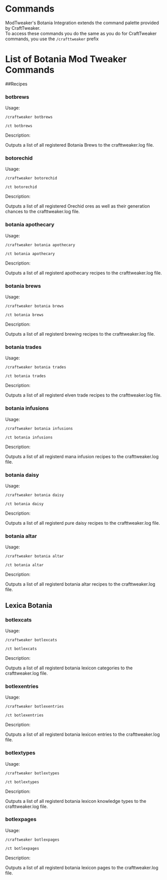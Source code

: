 # Commands

ModTweaker's Botania Integration extends the command palette provided by CraftTweaker.  
To access these commands you do the same as you do for CraftTweaker commands, you use the `/crafttweaker` prefix


# List of Botania Mod Tweaker Commands

##Recipes
### botbrews

Usage:

`/craftweaker botbrews`

`/ct botbrews`

Description:

Outputs a list of all registered Botania Brews to the crafttweaker.log file.


### botorechid

Usage:

`/craftweaker botorechid`

`/ct botorechid`

Description:

Outputs a list of all registered Orechid ores as well as their generation chances to the crafttweaker.log file.


### botania apothecary

Usage:

`/craftweaker botania apothecary`

`/ct botania apothecary`

Description:

Outputs a list of all registerd apothecary recipes to the crafttweaker.log file.


### botania brews

Usage:

`/craftweaker botania brews`

`/ct botania brews`

Description:

Outputs a list of all registerd brewing recipes to the crafttweaker.log file.


### botania trades

Usage:

`/craftweaker botania trades`

`/ct botania trades`

Description:

Outputs a list of all registerd elven trade recipes to the crafttweaker.log file.


### botania infusions

Usage:

`/craftweaker botania infusions`

`/ct botania infusions`

Description:

Outputs a list of all registerd mana infusion recipes to the crafttweaker.log file.


### botania daisy

Usage:

`/craftweaker botania daisy`

`/ct botania daisy`

Description:

Outputs a list of all registerd pure daisy recipes to the crafttweaker.log file.


### botania altar

Usage:

`/craftweaker botania altar`

`/ct botania altar`

Description:

Outputs a list of all registerd botania altar recipes to the crafttweaker.log file.


## Lexica Botania
### botlexcats

Usage:

`/craftweaker botlexcats`

`/ct botlexcats`

Description:

Outputs a list of all registerd botania lexicon categories to the crafttweaker.log file.


### botlexentries

Usage:

`/craftweaker botlexentries`

`/ct botlexentries`

Description:

Outputs a list of all registerd botania lexicon entries to the crafttweaker.log file.


### botlextypes

Usage:

`/craftweaker botlextypes`

`/ct botlextypes`

Description:

Outputs a list of all registerd botania lexicon knowledge types to the crafttweaker.log file.


### botlexpages

Usage:

`/craftweaker botlexpages`

`/ct botlexpages`

Description:

Outputs a list of all registerd botania lexicon pages to the crafttweaker.log file.